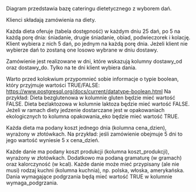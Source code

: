 Diagram przedstawia bazę cateringu dietetycznego z wyborem dań.

Klienci składają zamówienia na diety.

Każda dieta oferuje (tabela dostępność) w każdym dniu 25 dań, po 5 na każdą porę dnia: śniadanie, drugie śniadanie, obiad, podwieczorek i kolację. Klient wybiera z nich 5 dań, po jednym na każdą porę dnia. Jeżeli klient nie wybierze dań to zostaną one losowo wybrane w dniu dostawy.

Zamówienie jest realizowane w dni, które wskazują kolumny dostawy_od oraz dostawy_do. Tylko na te dni klient wybiera dania.

Warto przed kolokwium przypomnieć sobie informacje o typie boolean, który przyjmuje wartości TRUE/FALSE:
https://www.postgresql.org/docs/current/datatype-boolean.html
Na przykład: Dieta bezglutenowa w kolumnie gluten będzie mieć wartość FALSE. Dieta bezlaktozowa w kolumnie laktoza będzie mieć wartość FALSE. Jeżeli w ramach diety jedzenie dostarczane jest w opakowaniach ekologicznych to kolumna opakowania_eko będzie mieć wartość TRUE.

Każda dieta ma podany koszt jednego dnia (kolumna cena_dzien), wyrażony w złotówkach. Na przykład: jeśli zamówienie obejmuje 5 dni to jego wartość wyniesie 5 x cena_dzień.

Każde danie ma podany koszt produkcji (kolumna koszt_produkcji), wyrażony w złotówkach. Dodatkowo ma podaną gramaturę (w gramach) oraz kalorczyność (w kcal). Każde danie może mieć przypisany (ale nie musi) rodzaj kuchni (kolumna kuchnia), np. polska, włoska, amerykańska. Dania wymagające podgrzania będą mieć wartość TRUE w kolumnie wymaga_podgrzania.

